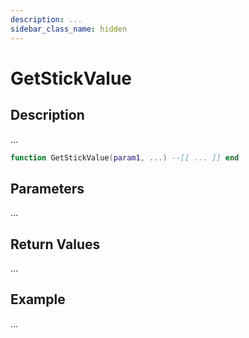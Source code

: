 ```yaml
---
description: ...
sidebar_class_name: hidden
---
```


# GetStickValue

## Description

...

```lua
function GetStickValue(param1, ...) --[[ ... ]] end
```

## Parameters

...

## Return Values

...

## Example

...

